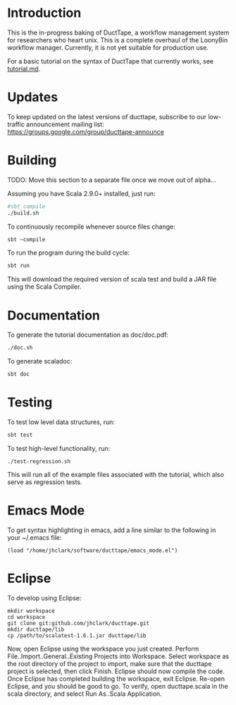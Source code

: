 Introduction
============

This is the in-progress baking of DuctTape, a workflow management system for researchers who heart unix. This is a complete overhaul of the LoonyBin workflow manager. Currently, it is not yet suitable for production use.

For a basic tutorial on the syntax of DuctTape that currently works, see [tutorial.md](https://github.com/jhclark/ducttape/blob/master/tutorial.md).

Updates
=======

To keep updated on the latest versions of ducttape, subscribe to our low-traffic announcement mailing list: https://groups.google.com/group/ducttape-announce

Building
========

TODO: Move this section to a separate file once we move out of alpha...

Assuming you have Scala 2.9.0+ installed, just run:

```bash
#sbt compile
./build.sh
```

To continuously recompile whenever source files change:
```bash
sbt ~compile
```

To run the program during the build cycle:
```bash
sbt run
```

This will download the required version of scala test and build a JAR file using the Scala Compiler.

Documentation
=============

To generate the tutorial documentation as doc/doc.pdf:
```bash
./doc.sh
```


To generate scaladoc:
```bash
sbt doc
```

Testing
=======

To test low level data structures, run:

```bash
sbt test
```

To test high-level functionality, run:

```
./test-regression.sh
```
This will run all of the example files associated with the tutorial, which also serve as regression tests.

Emacs Mode
==========

To get syntax highlighting in emacs, add a line similar to the following in your ~/.emacs file:

```
(load "/home/jhclark/software/ducttape/emacs_mode.el")
```

Eclipse
=======

To develop using Eclipse:

```
mkdir workspace
cd workspace
git clone git:github.com/jhclark/ducttape.git
mkdir ducttape/lib
cp /path/to/scalatest-1.6.1.jar ducttape/lib
```

Now, open Eclipse using the workspace you just created.
Perform File..Import..General..Existing Projects into Workspace.
Select workspace as the root directory of the project to import, make sure that the ducttape project is selected, then click Finish.
Eclipse should now compile the code. Once Eclipse has completed building the workspace, exit Eclipse.
Re-open Eclipse, and you should be good to go. To verify, open ducttape.scala in the scala directory, and select Run As..Scala Application.